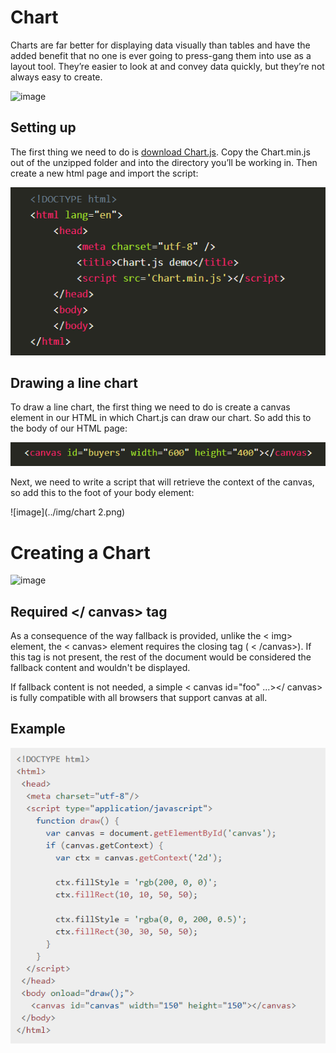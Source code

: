 #  Chart
Charts are far better for displaying data visually than tables and have the added benefit that no one is ever going to press-gang them into use as a layout tool. They’re easier to look at and convey data quickly, but they’re not always easy to create.

![image](https://www.developerdrive.com/wp-content/uploads/2019/07/vertical-bar-chart.gif)

##  Setting up
The first thing we need to do is [download Chart.js](https://github.com/chartjs/Chart.js). Copy the Chart.min.js out of the unzipped folder and into the directory you’ll be working in. Then create a new html page and import the script:

![image](../img/chart.png)

## Drawing a line chart
To draw a line chart, the first thing we need to do is create a canvas element in our HTML in which Chart.js can draw our chart. So add this to the body of our HTML page:

![image](../img/chart1.png)

Next, we need to write a script that will retrieve the context of the canvas, so add this to the foot of your body element:

![image](../img/chart 2.png)

# Creating a Chart

![image](https://i.stack.imgur.com/TMX9U.png)

## Required </ canvas> tag
As a consequence of the way fallback is provided, unlike the < img> element, the < canvas> element requires the closing tag ( < /canvas>). If this tag is not present, the rest of the document would be considered the fallback content and wouldn't be displayed.

If fallback content is not needed, a simple < canvas id="foo" ...></ canvas> is fully compatible with all browsers that support canvas at all.

## Example 

![image](../img/exchart.png)
